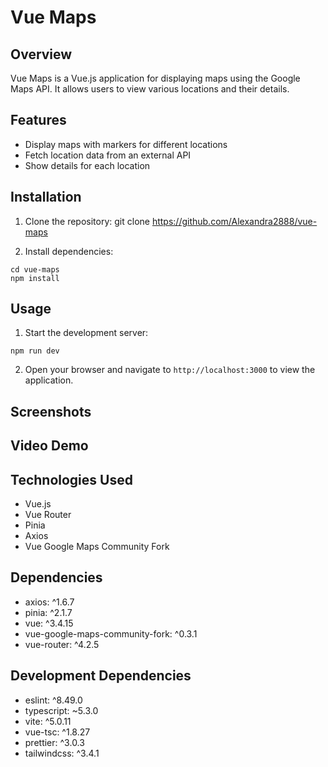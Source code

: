 # Vue Maps

## Overview
Vue Maps is a Vue.js application for displaying maps using the Google Maps API. It allows users to view various locations and their details.

## Features
- Display maps with markers for different locations
- Fetch location data from an external API
- Show details for each location

## Installation
1. Clone the repository:
git clone https://github.com/Alexandra2888/vue-maps


2. Install dependencies:
```
cd vue-maps
npm install
```

## Usage
1. Start the development server:
```
npm run dev
```
2. Open your browser and navigate to `http://localhost:3000` to view the application.

## Screenshots


## Video Demo


## Technologies Used
- Vue.js
- Vue Router
- Pinia
- Axios
- Vue Google Maps Community Fork

## Dependencies
- axios: ^1.6.7
- pinia: ^2.1.7
- vue: ^3.4.15
- vue-google-maps-community-fork: ^0.3.1
- vue-router: ^4.2.5

## Development Dependencies
- eslint: ^8.49.0
- typescript: ~5.3.0
- vite: ^5.0.11
- vue-tsc: ^1.8.27
- prettier: ^3.0.3
- tailwindcss: ^3.4.1


